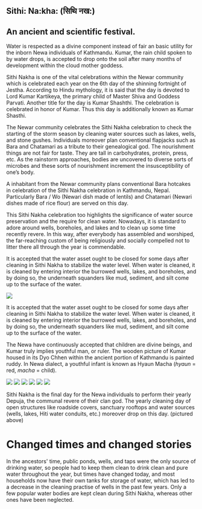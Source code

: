 ## Sithi: Na:kha: (सिथि नख:)
## An ancient and scientific festival.

Water is respected as a divine component instead of fair an basic utility for the inborn Newa individuals of Kathmandu. Kumar, the rain child spoken to by water drops, is accepted to drop onto the soil after many months of development within the cloud mother goddess.

Sithi Nakha is one of the vital celebrations within the Newar community which is celebrated each year on the 6th day of the shinning fortnight of Jestha. According to Hindu mythology, it is said that the day is devoted to Lord Kumar Kartikeya, the primary child of Master Shiva and Goddess Parvati. Another title for the day is Kumar Shashthi. The celebration is celebrated in honor of Kumar. Thus this day is additionally known as Kumar Shasthi.

The Newar community celebrates the Sithi Nakha celebration to check the starting of the storm season by cleaning water sources such as lakes, wells, and stone gushes. Individuals moreover plan conventional flapjacks such as Bara and Chatamari as a tribute to their genealogical god. The nourishment things are not fair for taste. They are tall in carbohydrates, protein, press, etc. As the rainstorm approaches, bodies are uncovered to diverse sorts of microbes and these sorts of nourishment increment the insusceptibility of one’s body.

A inhabitant from the Newar community plans conventional Bara hotcakes in celebration of the Sithi Nakha celebration in Kathmandu, Nepal. Particularly Bara / Wo (Newari dish made of lentils) and Chatamari (Newari dishes made of rice flour) are served on this day.

This Sithi Nakha celebration too highlights the significance of water source preservation and the require for clean water. Nowadays, it is standard to adore around wells, boreholes, and lakes and to clean up some time recently revere. In this way, after everybody has assembled and worshiped, the far-reaching custom of being religiously and socially compelled not to litter there all through the year is commendable.

It is accepted that the water asset ought to be closed for some days after cleaning in Sithi Nakha to stabilize the water level. When water is cleaned, it is cleaned by entering interior the burrowed wells, lakes, and boreholes, and by doing so, the underneath squanders like mud, sediment, and silt come up to the surface of the water.

<img src = "images/sithinakha1.jpg">

It is accepted that the water asset ought to be closed for some days after cleaning in Sithi Nakha to stabilize the water level. When water is cleaned, it is cleaned by entering interior the burrowed wells, lakes, and boreholes, and by doing so, the underneath squanders like mud, sediment, and silt come up to the surface of the water.

The Newa have continuously accepted that children are divine beings, and Kumar truly implies youthful man, or ruler. The wooden picture of Kumar housed in its Dyo Chhen within the ancient portion of Kathmandu is painted ruddy. In Newa dialect, a youthful infant is known as Hyaun Macha (<i>hyaun</i> = red, <i>macha</i> = child).

<img src = "images/285396123_10223223891919880_4530750343294289693_n.jpg">

<img src = "images/sithinakha3.jpg">
<img src = "images/sithinakha4.jpg">
<img src = "images/sithinakha5.jpg">
<img src = "images/sithinakha6.jpg">
<img src = "images/sithinakha7.jpg">

Sithi Nakha is the final day for the Newa individuals to perform their yearly Depuja, the communal revere of their clan god. The yearly cleaning day of open structures like roadside covers, sanctuary rooftops and water sources (wells, lakes, Hiti water conduits, etc.) moreover drop on this day. (pictured above)

<h1>Changed times and changed stories </h1>

In the ancestors' time, public ponds, wells, and taps were the only source of drinking water, so people had to keep them clean to drink clean and pure water throughout the year, but times have changed today, and most households now have their own tanks for storage of water, which has led to a decrease in the cleaning practise of wells in the past few years. Only a few popular water bodies are kept clean during Sithi Nakha, whereas other ones have been neglected. 

